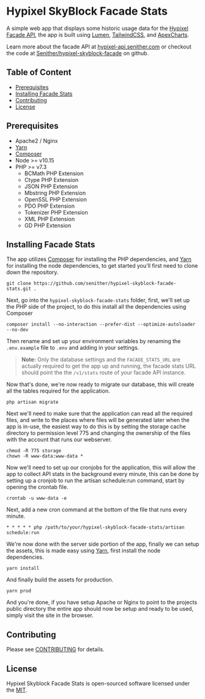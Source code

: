 # Hypixel SkyBlock Facade Stats

A simple web app that displays some historic usage data for the [Hypixel Facade API](https://hypixel-api.senither.com/), the app is built using [Lumen](https://lumen.laravel.com/), [TailwindCSS](https://tailwindcss.com/), and [ApexCharts](https://apexcharts.com/).

Learn more about the facade API at [hypixel-api.senither.com](https://hypixel-api.senither.com/) or checkout the code at [Senither/hypixel-skyblock-facade](https://github.com/Senither/hypixel-skyblock-facade) on github.

## Table of Content

* [Prerequisites](#prerequisites)
* [Installing Facade Stats](#installing-facade-stats)
* [Contributing](#contributing)
* [License](#License)

## Prerequisites

* Apache2 / Nginx
* [Yarn](https://yarnpkg.com/)
* [Composer](https://getcomposer.org/)
* Node >= v10.15
* PHP >= v7.3
  + BCMath PHP Extension
  + Ctype PHP Extension
  + JSON PHP Extension
  + Mbstring PHP Extension
  + OpenSSL PHP Extension
  + PDO PHP Extension
  + Tokenizer PHP Extension
  + XML PHP Extension
  + GD PHP Extension

## Installing Facade Stats

The app utilizes [Composer](https://getcomposer.org/) for installing the PHP dependencies, and [Yarn](https://yarnpkg.com/) for installing the node dependencies, to get started you'll first need to clone down the repository.

    git clone https://github.com/senither/hypixel-skyblock-facade-stats.git .

Next, go into the `hypixel-skyblock-facade-stats` folder, first, we'll set up the PHP side of the project, to do this install all the dependencies using Composer

    composer install --no-interaction --prefer-dist --optimize-autoloader --no-dev

Then rename and set up your environment variables by renaming the `.env.example` file to `.env` and adding in your settings.

> **Note:** Only the database settings and the `FACADE_STATS_URL` are actually required to get the app up and running, the facade stats URL should point the the `/v1/stats` route of your facade API instance.

Now that's done, we're now ready to migrate our database, this will create all the tables required for the application.

    php artisan migrate

Next we'll need to make sure that the application can read all the required files, and write to the places where files will be generated later when the app is in-use, the easiest way to do this is by setting the storage cache directory to permission level 775 and changing the ownership of the files with the account that runs our webserver.

    chmod -R 775 storage
    chown -R www-data:www-data *

Now we'll need to set up our cronjobs for the application, this will allow the app to collect API stats in the background every minute, this can be done by setting up a cronjob to run the artisan schedule:run command, start by opening the crontab file.

    crontab -u www-data -e

Next, add a new cron command at the bottom of the file that runs every minute.

    * * * * * php /path/to/your/hypixel-skyblock-facade-stats/artisan schedule:run

We're now done with the server side portion of the app, finally we can setup the assets, this is made easy using [Yarn](https://yarnpkg.com/), first install the node dependencies.

    yarn install

And finally build the assets for production.

    yarn prod

And you're done, if you have setup Apache or Nginx to point to the projects public directory the entire app should now be setup and ready to be used, simply visit the site in the browser.

## Contributing

Please see [CONTRIBUTING](CONTRIBUTING.md) for details.

## License

Hypixel Skyblock Facade Stats is open-sourced software licensed under the [MIT](https://opensource.org/licenses/MIT).

